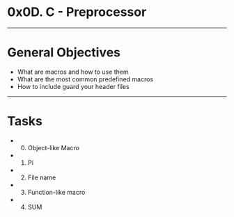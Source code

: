 # 0x0D. C - Preprocessor

---
# General Objectives

- What are macros and how to use them
- What are the most common predefined macros
- How to include guard your header files

---
# Tasks

- 0. Object-like Macro
- 1. Pi 
- 2. File name
- 3. Function-like macro
- 4. SUM 